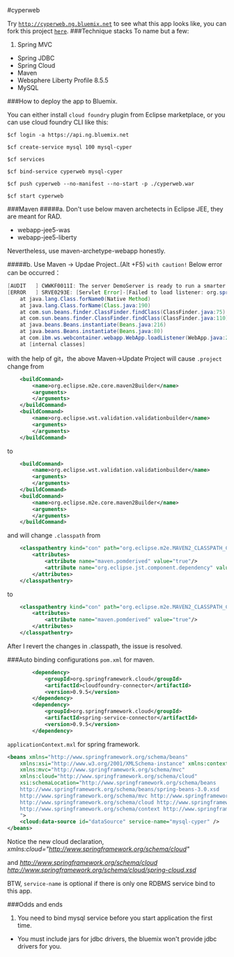 #cyperweb

Try [`http://cyperweb.ng.bluemix.net`](http://cyperweb.ng.bluemix.net) to see what this app looks like,
you can fork this project [`here`](http://git.oschina.net/uniquejava/cyperweb).
###Technique stacks
To name but a few:

1. Spring MVC
* Spring JDBC
* Spring Cloud
* Maven
* Websphere Liberty Profile 8.5.5
* MySQL


###How to deploy the app to Bluemix.

You can either install `cloud foundry` plugin from 
Eclipse marketplace, or you can use cloud foundry CLI like this:
```shell
$cf login -a https://api.ng.bluemix.net

$cf create-service mysql 100 mysql-cyper

$cf services

$cf bind-service cyperweb mysql-cyper

$cf push cyperweb --no-manifest --no-start -p ./cyperweb.war

$cf start cyperweb

```
###Maven
#####a. Don't use below maven archetects in Eclipse JEE, they are meant for RAD.

* webapp-jee5-was
* webapp-jee5-liberty

Nevertheless, use maven-archetype-webapp honestly.


#####b. Use Maven -> Updae Project..(Alt +F5) `with caution!` Below error can be occurred：
```java
[AUDIT   ] CWWKF0011I: The server DemoServer is ready to run a smarter planet.
[ERROR   ] SRVE0293E: [Servlet Error]-[Failed to load listener: org.springframework.web.context.ContextLoaderListener]: java.lang.ClassNotFoundException: org/springframework/web/context/ContextLoaderListener
    at java.lang.Class.forName0(Native Method)
    at java.lang.Class.forName(Class.java:190)
    at com.sun.beans.finder.ClassFinder.findClass(ClassFinder.java:75)
	at com.sun.beans.finder.ClassFinder.findClass(ClassFinder.java:110)
	at java.beans.Beans.instantiate(Beans.java:216)
	at java.beans.Beans.instantiate(Beans.java:80)
	at com.ibm.ws.webcontainer.webapp.WebApp.loadListener(WebApp.java:2184)
	at [internal classes]
```
with the help of git，the above Maven->Update Project will cause `.project` change from
```xml
	<buildCommand>
		<name>org.eclipse.m2e.core.maven2Builder</name>
		<arguments>
		</arguments>
	</buildCommand>
	<buildCommand>
		<name>org.eclipse.wst.validation.validationbuilder</name>
		<arguments>
		</arguments>
	</buildCommand>
```
to
```xml
	<buildCommand>
		<name>org.eclipse.wst.validation.validationbuilder</name>
		<arguments>
		</arguments>
	</buildCommand>
	<buildCommand>
		<name>org.eclipse.m2e.core.maven2Builder</name>
		<arguments>
		</arguments>
	</buildCommand>
```
and will change `.classpath` from 
```xml
    <classpathentry kind="con" path="org.eclipse.m2e.MAVEN2_CLASSPATH_CONTAINER">
		<attributes>
			<attribute name="maven.pomderived" value="true"/>
			<attribute name="org.eclipse.jst.component.dependency" value="/WEB-INF/lib"/>
		</attributes>
	</classpathentry>
```
to 
```xml
    <classpathentry kind="con" path="org.eclipse.m2e.MAVEN2_CLASSPATH_CONTAINER">
		<attributes>
			<attribute name="maven.pomderived" value="true"/>
		</attributes>
	</classpathentry>
```
After I revert the changes in .classpath, the issue is resolved.


###Auto binding configurations
 `pom.xml` for maven.
```xml
    	<dependency>
			<groupId>org.springframework.cloud</groupId>
			<artifactId>cloudfoundry-connector</artifactId>
			<version>0.9.5</version>
		</dependency>
		<dependency>
			<groupId>org.springframework.cloud</groupId>
			<artifactId>spring-service-connector</artifactId>
			<version>0.9.5</version>
		</dependency>
```
`applicationContext.mxl` for spring framework.
```xml
<beans xmlns="http://www.springframework.org/schema/beans"
    xmlns:xsi="http://www.w3.org/2001/XMLSchema-instance" xmlns:context="http://www.springframework.org/schema/context"
	xmlns:mvc="http://www.springframework.org/schema/mvc"
	xmlns:cloud="http://www.springframework.org/schema/cloud"
	xsi:schemaLocation="http://www.springframework.org/schema/beans
    http://www.springframework.org/schema/beans/spring-beans-3.0.xsd
    http://www.springframework.org/schema/mvc http://www.springframework.org/schema/mvc/spring-mvc-3.0.xsd
    http://www.springframework.org/schema/cloud http://www.springframework.org/schema/cloud/spring-cloud.xsd
    http://www.springframework.org/schema/context http://www.springframework.org/schema/context/spring-context-3.0.xsd
    ">
    <cloud:data-source id="dataSource" service-name="mysql-cyper" />
</beans>
```
Notice the new cloud declaration, 
*xmlns:cloud="http://www.springframework.org/schema/cloud"*

and
*http://www.springframework.org/schema/cloud http://www.springframework.org/schema/cloud/spring-cloud.xsd*

BTW, `service-name` is optional if there is only one RDBMS service bind to this app.

###Odds and ends
1. You need to bind mysql service before you start application the first time.
* You must include jars for jdbc drivers, the bluemix won't provide jdbc drivers for you.




